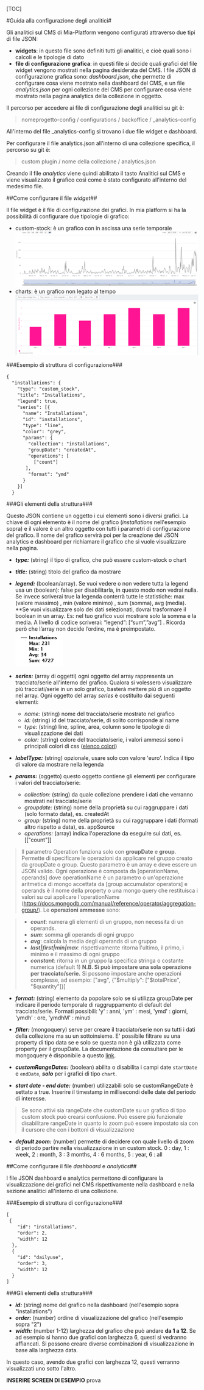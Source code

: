 [TOC]

#Guida alla configurazione degli analitici#

Gli analitici sul CMS di Mia-Platform vengono configurati attraverso due tipi di file JSON:

 - **widgets**: in questo file sono definiti tutti gli analitici, e cioè quali sono i calcoli e le tipologie di dato
 - **file di configurazione grafica**: in questi file si decide quali grafici del file widget vengono mostrati nella pagina desiderata del CMS. I file JSON di configurazione grafica sono: *dashboard.json*, che permette di configurare cosa viene mostrato nella dashboard del CMS, e un file *analytics.json* per ogni collezione del CMS per configurare cosa viene mostrato nella pagina analytics della collezione in oggetto.

Il percorso per accedere ai file di configurazione degli analitici su git è:

> nomeprogetto-config /  configurations / backoffice / _analytics-config

All'interno del file _analytics-config si trovano i due file widget e dashboard.

Per configurare il file analytics.json all'interno di una collezione specifica, il percorso su git è:
> custom plugin / nome della collezione / analytics.json

Creando il file *analytics* viene quindi abilitato il tasto Analitici sul CMS e viene visualizzato il grafico così come è stato configurato all'interno del medesimo file.



##Come configurare il file *widget*##

Il file widget è il file di configurazione dei grafici. In mia platform si ha la possibilità di configurare due tipologie di grafico:

+ custom-stock: è un grafico con in ascissa una serie temporale
![enter image description here](img/stock.png)
+ charts: è un grafico non legato al tempo
![enter image description here](img/chart.png)


###Esempio di struttura di configurazione###
```
{
  "installations": {
    "type": "custom_stock",
    "title": "Installations",
    "legend": true,
    "series": [{
      "name": "Installations",
      "id": "installations",
      "type": "line",
      "color": "grey",
      "params": {
        "collection": "installations",
        "groupDate": "createdAt",
        "operations": [
          ["count"]
       ],
        "format": "ymd"
      }
    }]
  }
```
###Gli elementi della struttura###

Questo JSON contiene un oggetto i cui elementi sono i diversi grafici.
La chiave di ogni elemento è il nome del grafico (*installations* nell'esempio sopra) e il valore è un altro oggetto con tutti i parametri di configurazione del grafico.
Il nome del grafico servirà poi per la creazione dei JSON analytics e dashboard per richiamare il grafico che si vuole visualizzare nella pagina.

 - ***type:*** (string) il tipo di grafico, che può essere custom-stock o chart
 - ***title:*** (string) titolo del grafico da mostrare
 - ***legend:*** (boolean/array). Se vuoi vedere o non vedere tutta la legend usa un (boolean): false per disabilitarla, in questo modo non vedrai nulla. Se invece scriverai true la legenda conterrà tutte le statistiche: max (valore massimo) , min (valore minimo) , sum (somma), avg (media).
**Se vuoi visualizzare solo dei dati selezionati, dovrai trasformare il boolean in un array.
Es: nel tuo grafico vuoi mostrare solo la somma e la media.
A livello di codice scriverai: “legend”: [“sum”,”avg”] .
Ricorda però che l’array non decide l’ordine, ma è preimpostato.
  ![legenda di un grafico su CMS](img/legend.png)
 - ***series:*** (array di oggetti) ogni oggetto del array rappresenta un tracciato/serie all'interno del grafico.
 Qualora si volessero visualizzare più tracciati/serie in un solo grafico, basterà mettere più di un oggetto nel array.
   Ogni oggetto del array *series* è costituito dai seguenti elementi:
   - *name:* (string) nome del tracciato/serie mostrato nel grafico
   - *id:* (string)  id del tracciato/serie, di solito corrisponde al name
   - *type:* (string) line, spline, area, column sono le tipologie di visualizzazione dei dati
   - *color:* (string) colore del tracciato/serie, i valori ammessi sono i principali colori di css ([elenco colori](https://toolset.mrwebmaster.it/colori/colori-del-web.html))
 - ***labelType:*** (string) opzionale, usare solo con valore 'euro'. Indica il tipo di valore da mostrare nella legenda  

 - ***params:*** (oggetto) questo oggetto contiene gli elementi per configurare i valori del tracciato/serie:
   - *collection:* (string) da quale collezione  prendere i dati che verranno mostrati nel tracciato/serie
   - *groupdate:* (string) nome della proprietà su cui raggruppare i dati (solo formato data), es. createdAt
   - *group:* (string) nome della proprietà su cui raggruppare i dati (formati altro rispetto a data), es. appSource
   -  *operations:* (array) indica l'operazione da eseguire sui dati, es. [["count"]]

> Il parametro Operation funziona solo con **groupDate** e **group**.
> Permette di specificare le operazioni da applicare nel gruppo creato da groupDate o group.
> Questo parametro è un array e deve essere un JSON valido.
> Ogni operazione è composta da [operationName, operands] dove operationName è un parametro o un'operazione aritmetica di mongo accettata da [group accumulator operators] e operands è il nome della property o una mongo query che restituisca i valori su cui applicare l'operationName  (https://docs.mongodb.com/manual/reference/operator/aggregation-group/).
> Le **operazioni ammesse** sono:

> + ***count***: numera gli elementi di un gruppo, non necessita di un operands.
> + ***sum***: somma gli operands di ogni gruppo
> + ***avg***: calcola la media degli operands di un gruppo
> + ***last|first|min|max***: rispettivamente ritorna l'ultimo, il primo, i minimo e il massimo di ogni gruppo
> + ***constant***: ritorna in un gruppo la specifica stringa o costante numerica (default 1)
> **N.B. Si può impostare una sola operazione per tracciato/serie.** Si possono impostare anche operazioni complesse, ad esempio: ["avg", {"$multiply":
        ["$totalPrice", "$quantity"]}]

 - ***format:*** (string) elemento da popolare solo se si utilizza groupDate per indicare il periodo temporale di raggruppamento di default del tracciato/serie. Formati possibili: 'y' : anni, 'ym' : mesi, 'ymd' : giorni, 'ymdh' : ore, 'ymdhM' : minuti
 - ***filter:*** (mongoquery) serve per creare il tracciato/serie non su tutti i dati della collezione ma su un sottoinsieme. E' possibile filtrare su una property di tipo data se e solo se questa non è già utilizzata come property per il groupDate.
La documentazione da consultare per le mongoquery è disponibile a questo [link](https://docs.angularjs.org/api/ng/filter/date).

 - ***customRangeDates:*** (boolean) abilita o disabilita i campi date ```startDate``` e ```endDate```, ***solo*** per i grafici di tipo ```chart```.
 - ***start date - end date:*** (number) utilizzabili solo se customRangeDate è settato a true. Inserire il timestamp in millisecondi delle date del periodo di interesse.  
 > Se sono attivi sia rangeDate che customDate su un grafico di tipo custom stock può crearsi confusione. Può essere più funzionale disabilitare rangeDate in quanto lo zoom può essere impostato sia con il cursore che con i bottoni di visualizzazione

 - ***default zoom:*** (number) permette di decidere con quale livello di zoom di periodo partire nella visualizzazione in un custom stock. 0 : day, 1 : week, 2 : month, 3 : 3 months, 4 : 6 months, 5 : year, 6 : all

##Come configurare il file *dashboard* e *analytics*##

I file JSON dashboard e analytics permettono di configurare la visualizzazione dei grafici nel CMS rispettivamente nella dashboard e nella sezione analitici all'interno di una collezione.

###Esempio di struttura di configurazione###
```
[
 {
    "id": "installations",
    "order": 2,
    "width": 12
  },
  {
    "id": "dailyuse",
    "order": 3,
    "width": 12
  }
]
```
###Gli elementi della struttura###


 * ***id:*** (string) nome del grafico nella dashboard (nell'esempio sopra "installations")
 * ***order:*** (number) ordine di visualizzazione del grafico (nell'esempio sopra "2")
 * ***width:*** (number 1-12) larghezza del grafico che può andare **da 1 a 12**. Se ad esempio si hanno due grafici con larghezza 6, questi si vedranno affiancati. Si possono creare diverse combinazioni di visualizzazione in base alla larghezza data.

In questo caso, avendo due grafici con larghezza 12, questi verranno visualizzati uno sotto l'altro.


**INSERIRE SCREEN DI ESEMPIO**
prova

